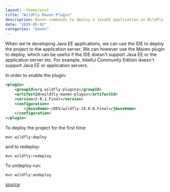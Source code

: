 ```yaml
---
layout: :theme/post
title: "WildFly Maven Plugin"
description: Maven commands to deploy a JavaEE application on WildFly
date: "2020-05-02"
categories: "maven"
---
```


When we're developing Java EE applications, we can use the IDE to deploy the project to the application server. We can however use the Maven plugin to deploy, which can be useful if the IDE doesn't support Java EE or the application server etc. For example, IntelliJ Community Edition doesn't support Java EE or application servers.

In order to enable the plugin:

```xml
<plugin>
    <groupId>org.wildfly.plugins</groupId>
    <artifactId>wildfly-maven-plugin</artifactId>
    <version>2.0.1.Final</version>
    <configuration>
        <jbossHome>~/DEV/wildfly-19.0.0.Final</jbossHome>
    </configuration>
</plugin>
```

To deploy the project for the first time:

```text
mvn wildfly:deploy
```

and to redeploy:

```text
mvn wildfly:redeploy
```

To undeploy run:

```text
mvn wildfly:undeploy
```

[source](https://github.com/hantsy/jakartaee8-starter/blob/master/docs/03run-wildfly-mvn.md)
